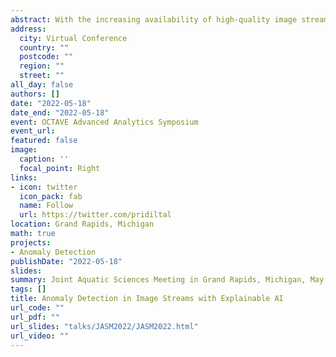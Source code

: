 ```yaml
---
abstract: With the increasing availability of high-quality image streams in various applications, anomaly detection of image streams is a field of study that is growing in popularity. This study proposed a novel framework for the early detection of anomalous behaviours present in image streams. The class imbalance problem, the interdependency between the images with regard to time, the lack of available labeled images, a data-driven anomalous threshold, and the trade-off of accuracy while increasing interpretability in the black-box optimization methods are some of the key aspects concerned during the model building process. By extracting meaningful features from image streams, the proposed approach quantifies the anomalous behaviour that may have occurred over some time. Such frameworks are vital in many application domains. In particular, calamities such as forest disturbances, the illegal extraction of sand from river channels, and land cover changes due to droughts and bushfires can be detected and mitigated, and other situations such as agricultural monitoring, including vegetation health and urban development assessments, can be provided with detection, possible prevention, and other assistance required through the proposed system. In this work, we define an anomaly as an observation that is very unlikely given the forecast distribution. The experimental design consists of three main modules: anomaly detection with machine learning, anomaly detection with deep learning, and explainable AI. Both the conventional machine learning and deep learning approaches for anomaly detection consist of three main components: computer vision, univariate time series forecasting, and an unsupervised anomaly detection component. In the conventional machine learning approach, Gabor Wavelet feature extraction, edge detected feature extraction, first- order features, and Gray-level Co-Occurrence Matrix feature extraction methods and Principal Component Analysis for dimensionality reduction is used for computer vision, and the Autoregressive Integrated Moving Average model is used for univariate time series forecasting, while the deep learning module uses Conventional Neural Network and Long Short Term Memory models for computer vision and time series forecasting, respectively. Both modules use box plot analysis and extreme value theory-based anomaly threshold calculation methods for the unsupervised anomaly detection component. The extreme value theory-based approach is proposed to calculate a data-driven anomalous threshold with valid probabilistic interpretations and thereby mitigate unrealistic assumptions made on the original distribution of the data. The forecast residuals are used for the anomalous threshold calculation process. Then, the forecast errors are compared against the extreme value theory-based data-driven anomalous threshold to determine the anomalies present in the image stream. Even though the pre-trained Convolutions Neural Networks based feature extractors play a major role in directing the overall anomaly detection module towards its success or failure, it is very much a black-box operation, and therefore an explainable AI module is used to explain the deep learning-based anomaly detection models. In this module using SHapley Additive exPlanations (SHAP) and Local Interpretable Model-Agnostic Explanations (LIME) methods, high importance is given to explaining the feature extraction and their contribution to the final outcome of the anomaly detection module by evaluating the validity of the importance given to the extracted features by the anomaly detection models. The proposed framework is based on two main assumptions: anomalies show a significant deviation from the typical behaviour of a given system and a representative dataset of the system???s typical behaviour is available to define a model for the typical behavior of the image streams generated by a given system. With different data challenges, the performance of the designed frameworks is assessed using real data related to satellite images of an area affected by deforestation. One motivation for this application is that deforestation is a serious environmental issue in Sri Lanka, and an intelligent system that can detect any anomalous activity in forest cover would be beneficial. The performance evaluation suggested that employing a conventional machine learning approach to anomaly detection in image streams is more beneficial when the dataset available is smaller in size while utilizing a deep learning approach to anomaly detection in image streams is beneficial when a larger dataset is available. The extreme value theory-based anomalous threshold calculation method outperforms the conventional exploratory data analysis-based anomalous threshold calculation. The explainable AI module consists of a post-hoc, model agnostic, and local explanation that increases the trustworthiness of predictions given by the deep learning-based module. It further assists in optimizing its hyperparameters by giving insights into the internal workings of the black- box model. The proposed framework also inspires effective data visualization tools and thereby allows decision-makers to explore and easily understand detected anomalies using a combination of graphical and numerical methods.
address:
  city: Virtual Conference
  country: ""
  postcode: ""
  region: ""
  street: ""
all_day: false
authors: []
date: "2022-05-18"
date_end: "2022-05-18"
event: OCTAVE Advanced Analytics Symposium
event_url: 
featured: false
image:
  caption: ''
  focal_point: Right
links:
- icon: twitter
  icon_pack: fab
  name: Follow
  url: https://twitter.com/pridiltal
location: Grand Rapids, Michigan
math: true
projects:
- Anomaly Detection
publishDate: "2022-05-18"
slides: 
summary: Joint Aquatic Sciences Meeting in Grand Rapids, Michigan, May 14-20, 2022
tags: []
title: Anomaly Detection in Image Streams with Explainable AI
url_code: ""
url_pdf: ""
url_slides: "talks/JASM2022/JASM2022.html" 
url_video: ""
---
```




